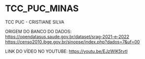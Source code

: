 # TCC_PUC_MINAS
TCC PUC - CRISTIANE SILVA

ORIGEM DO BANCO DO DADOS:
https://opendatasus.saude.gov.br/dataset/srag-2021-e-2022
https://censo2010.ibge.gov.br/sinopse/index.php?dados=7&uf=00

LINK DO VÍDEO NO YOUTUBE:
https://youtu.be/EJzWIK5tvtI
